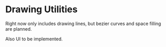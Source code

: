 # Drawing Utilities

Right now only includes drawing lines, but bezier curves and space filling are planned.

Also UI to be implemented.